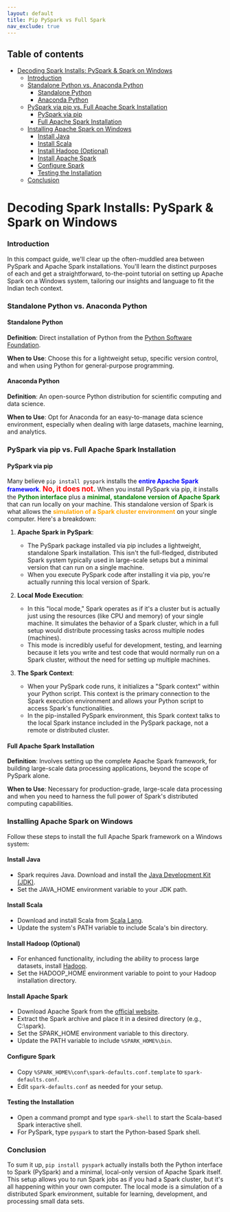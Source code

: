```yaml
---
layout: default
title: Pip PySpark vs Full Spark
nav_exclude: true
---
```


## Table of contents

- [Decoding Spark Installs: PySpark \& Spark on Windows](#decoding-spark-installs-pyspark--spark-on-windows)
    - [Introduction](#introduction)
    - [Standalone Python vs. Anaconda Python](#standalone-python-vs-anaconda-python)
      - [Standalone Python](#standalone-python)
      - [Anaconda Python](#anaconda-python)
    - [PySpark via pip vs. Full Apache Spark Installation](#pyspark-via-pip-vs-full-apache-spark-installation)
      - [PySpark via pip](#pyspark-via-pip)
      - [Full Apache Spark Installation](#full-apache-spark-installation)
    - [Installing Apache Spark on Windows](#installing-apache-spark-on-windows)
      - [Install Java](#install-java)
      - [Install Scala](#install-scala)
      - [Install Hadoop (Optional)](#install-hadoop-optional)
      - [Install Apache Spark](#install-apache-spark)
      - [Configure Spark](#configure-spark)
      - [Testing the Installation](#testing-the-installation)
    - [Conclusion](#conclusion)


# Decoding Spark Installs: PySpark & Spark on Windows

### Introduction

In this compact guide, we'll clear up the often-muddled area between PySpark and Apache Spark installations. You'll learn the distinct purposes of each and get a straightforward, to-the-point tutorial on setting up Apache Spark on a Windows system, tailoring our insights and language to fit the Indian tech context.

### Standalone Python vs. Anaconda Python

#### Standalone Python
**Definition**: Direct installation of Python from the [Python Software Foundation](https://python.org).

**When to Use**: Choose this for a lightweight setup, specific version control, and when using Python for general-purpose programming.

#### Anaconda Python
**Definition**: An open-source Python distribution for scientific computing and data science.

**When to Use**: Opt for Anaconda for an easy-to-manage data science environment, especially when dealing with large datasets, machine learning, and analytics.

### PySpark via pip vs. Full Apache Spark Installation

#### PySpark via pip

<p>
    Many believe <code>pip install pyspark</code> installs the <strong style="color: blue;">entire Apache Spark framework</strong>. 
    <strong style="color: red; font-size: larger;">No, it does not.</strong> When you install PySpark via pip, it installs the 
    <strong style="color: green;">Python interface</strong> plus a <strong style="color: green;">minimal, standalone version of Apache Spark</strong> 
    that can run locally on your machine. This standalone version of Spark is what allows the 
    <strong style="color: orange;">simulation of a Spark cluster environment</strong> on your single computer. Here's a breakdown:
</p>


1. **Apache Spark in PySpark**: 
    - The PySpark package installed via pip includes a lightweight, standalone Spark installation. This isn't the full-fledged, distributed Spark system typically used in large-scale setups but a minimal version that can run on a single machine.
    - When you execute PySpark code after installing it via pip, you're actually running this local version of Spark.

2. **Local Mode Execution**:
    - In this "local mode," Spark operates as if it's a cluster but is actually just using the resources (like CPU and memory) of your single machine. It simulates the behavior of a Spark cluster, which in a full setup would distribute processing tasks across multiple nodes (machines).
    - This mode is incredibly useful for development, testing, and learning because it lets you write and test code that would normally run on a Spark cluster, without the need for setting up multiple machines.

3. **The Spark Context**:
    - When your PySpark code runs, it initializes a "Spark context" within your Python script. This context is the primary connection to the Spark execution environment and allows your Python script to access Spark's functionalities.
    - In the pip-installed PySpark environment, this Spark context talks to the local Spark instance included in the PySpark package, not a remote or distributed cluster.

#### Full Apache Spark Installation
**Definition**: Involves setting up the complete Apache Spark framework, for building large-scale data processing applications, beyond the scope of PySpark alone.

**When to Use**: Necessary for production-grade, large-scale data processing and when you need to harness the full power of Spark's distributed computing capabilities.

### Installing Apache Spark on Windows
Follow these steps to install the full Apache Spark framework on a Windows system:

#### Install Java
- Spark requires Java. Download and install the [Java Development Kit (JDK)](https://www.oracle.com/java/technologies/javase-jdk11-downloads.html).
- Set the JAVA_HOME environment variable to your JDK path.

#### Install Scala
- Download and install Scala from [Scala Lang](https://www.scala-lang.org/download/).
- Update the system's PATH variable to include Scala's bin directory.

#### Install Hadoop (Optional)
- For enhanced functionality, including the ability to process large datasets, install [Hadoop](https://hadoop.apache.org/).
- Set the HADOOP_HOME environment variable to point to your Hadoop installation directory.

#### Install Apache Spark
- Download Apache Spark from the [official website](https://spark.apache.org/downloads.html).
- Extract the Spark archive and place it in a desired directory (e.g., C:\spark).
- Set the SPARK_HOME environment variable to this directory.
- Update the PATH variable to include `%SPARK_HOME%\bin`.

#### Configure Spark
- Copy `%SPARK_HOME%\conf\spark-defaults.conf.template` to `spark-defaults.conf`.
- Edit `spark-defaults.conf` as needed for your setup.

#### Testing the Installation
- Open a command prompt and type `spark-shell` to start the Scala-based Spark interactive shell.
- For PySpark, type `pyspark` to start the Python-based Spark shell.

### Conclusion

To sum it up, `pip install pyspark` actually installs both the Python interface to Spark (PySpark) and a minimal, local-only version of Apache Spark itself. This setup allows you to run Spark jobs as if you had a Spark cluster, but it's all happening within your own computer. The local mode is a simulation of a distributed Spark environment, suitable for learning, development, and processing small data sets.